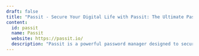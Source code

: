 ```yaml
---
draft: false
title: "Passit - Secure Your Digital Life with Passit: The Ultimate Password Manager"
content:
  id: passit
  name: Passit
  website: https://passit.io/
  description: "Passit is a powerful password manager designed to securely store, manage, and share passwords across multiple devices. With advanced security features and seamless access, Passit ensures your digital life stays safe."
---
```

